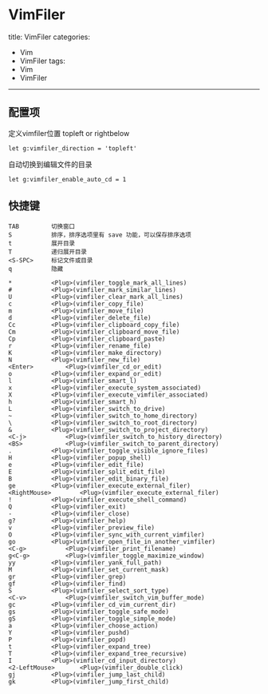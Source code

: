 # VimFiler

title: VimFiler
categories:
  - Vim
  - VimFiler
tags:
  - Vim
  - VimFiler

---

## 配置项

定义vimfiler位置 topleft or rightbelow
```
let g:vimfiler_direction = 'topleft'
```

自动切换到编辑文件的目录
```
let g:vimfiler_enable_auto_cd = 1
```

## 快捷键

    TAB         切换窗口
    S           排序，排序选项里有 save 功能，可以保存排序选项
    t           展开目录
    T           递归展开目录
    <S-SPC>     标记文件或目录
    q			隐藏

    *			<Plug>(vimfiler_toggle_mark_all_lines)
    #			<Plug>(vimfiler_mark_similar_lines)
    U			<Plug>(vimfiler_clear_mark_all_lines)
    c			<Plug>(vimfiler_copy_file)
    m			<Plug>(vimfiler_move_file)
    d			<Plug>(vimfiler_delete_file)
    Cc			<Plug>(vimfiler_clipboard_copy_file)
    Cm			<Plug>(vimfiler_clipboard_move_file)
    Cp			<Plug>(vimfiler_clipboard_paste)
    r			<Plug>(vimfiler_rename_file)
    K			<Plug>(vimfiler_make_directory)
    N			<Plug>(vimfiler_new_file)
    <Enter>			<Plug>(vimfiler_cd_or_edit)
    o			<Plug>(vimfiler_expand_or_edit)
    l			<Plug>(vimfiler_smart_l)
    x			<Plug>(vimfiler_execute_system_associated)
    X			<Plug>(vimfiler_execute_vimfiler_associated)
    h			<Plug>(vimfiler_smart_h)
    L			<Plug>(vimfiler_switch_to_drive)
    ~			<Plug>(vimfiler_switch_to_home_directory)
    \			<Plug>(vimfiler_switch_to_root_directory)
    &			<Plug>(vimfiler_switch_to_project_directory)
    <C-j>			<Plug>(vimfiler_switch_to_history_directory)
    <BS>			<Plug>(vimfiler_switch_to_parent_directory)
    .			<Plug>(vimfiler_toggle_visible_ignore_files)
    H			<Plug>(vimfiler_popup_shell)
    e			<Plug>(vimfiler_edit_file)
    E			<Plug>(vimfiler_split_edit_file)
    B			<Plug>(vimfiler_edit_binary_file)
    ge			<Plug>(vimfiler_execute_external_filer)
    <RightMouse>		<Plug>(vimfiler_execute_external_filer)
    !			<Plug>(vimfiler_execute_shell_command)
    Q			<Plug>(vimfiler_exit)
    -			<Plug>(vimfiler_close)
    g?			<Plug>(vimfiler_help)
    v			<Plug>(vimfiler_preview_file)
    O			<Plug>(vimfiler_sync_with_current_vimfiler)
    go			<Plug>(vimfiler_open_file_in_another_vimfiler)
    <C-g>			<Plug>(vimfiler_print_filename)
    g<C-g>			<Plug>(vimfiler_toggle_maximize_window)
    yy			<Plug>(vimfiler_yank_full_path)
    M			<Plug>(vimfiler_set_current_mask)
    gr			<Plug>(vimfiler_grep)
    gf			<Plug>(vimfiler_find)
    S			<Plug>(vimfiler_select_sort_type)
    <C-v>			<Plug>(vimfiler_switch_vim_buffer_mode)
    gc			<Plug>(vimfiler_cd_vim_current_dir)
    gs			<Plug>(vimfiler_toggle_safe_mode)
    gS			<Plug>(vimfiler_toggle_simple_mode)
    a			<Plug>(vimfiler_choose_action)
    Y			<Plug>(vimfiler_pushd)
    P			<Plug>(vimfiler_popd)
    t			<Plug>(vimfiler_expand_tree)
    T			<Plug>(vimfiler_expand_tree_recursive)
    I			<Plug>(vimfiler_cd_input_directory)
    <2-LeftMouse>		<Plug>(vimfiler_double_click)
    gj			<Plug>(vimfiler_jump_last_child)
    gk			<Plug>(vimfiler_jump_first_child)
